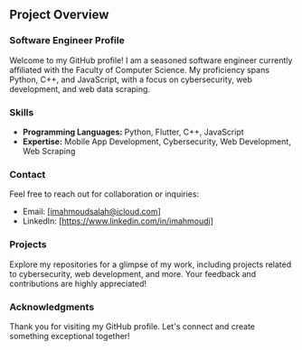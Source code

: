## Project Overview

### Software Engineer Profile

Welcome to my GitHub profile! I am a seasoned software engineer currently affiliated with the Faculty of Computer Science. My proficiency spans Python, C++, and JavaScript, with a focus on cybersecurity, web development, and web data scraping.

### Skills

- **Programming Languages:** Python, Flutter, C++, JavaScript
- **Expertise:** Mobile App Development, Cybersecurity, Web Development, Web Scraping

### Contact

Feel free to reach out for collaboration or inquiries:

- Email: [imahmoudsalah@icloud.com]
- LinkedIn: [https://www.linkedin.com/in/imahmoudi]

### Projects

Explore my repositories for a glimpse of my work, including projects related to cybersecurity, web development, and more. Your feedback and contributions are highly appreciated!

### Acknowledgments

Thank you for visiting my GitHub profile. Let's connect and create something exceptional together!
